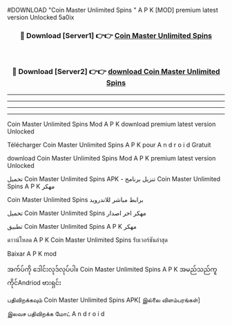 #DOWNLOAD "Coin Master Unlimited Spins " A P K [MOD] premium latest version Unlocked 5a0ix 



<div align="center">

<h3>🔴 Download [Server1] 👉👉 <a href="https://apkdownload12.web.app/?title=Coin Master Unlimited Spins ">Coin Master Unlimited Spins  </a></h3><br>

<h3>🔴 Download [Server2] 👉👉 <a href="https://apkdownload12.web.app/?title=Coin Master Unlimited Spins ">download Coin Master Unlimited Spins  </a></h3>
</div>


----------------------------------------------------------

----------------------------------------------------------

----------------------------------------------------------

----------------------------------------------------------


Coin Master Unlimited Spins  Mod A P K download premium latest version Unlocked

Télécharger  Coin Master Unlimited Spins  A P K pour A n d r o i d Gratuit

download Coin Master Unlimited Spins  Mod A P K premium latest version Unlocked

تحميل Coin Master Unlimited Spins  APK - تنزيل برنامج Coin Master Unlimited Spins  A P K مهكر

Coin Master Unlimited Spins  برابط مباشر للاندرويد

تحميل Coin Master Unlimited Spins  مهكر اخر اصدار

تطبيق Coin Master Unlimited Spins  A P K مهكر

ดาวน์โหลด A P K Coin Master Unlimited Spins  รับเวอร์ชันล่าสุด

Baixar A P K mod

အက်ပ်ကို ဒေါင်းလုဒ်လုပ်ပါ။ Coin Master Unlimited Spins  A P K အမည်သည်ကူကိုင်Andriod ဗားရှင်း

பதிவிறக்கவும் Coin Master Unlimited Spins  APK[ இல்லை விளம்பரங்கள்] 
 
இலவச பதிவிறக்க மோட் A n d r o i d



